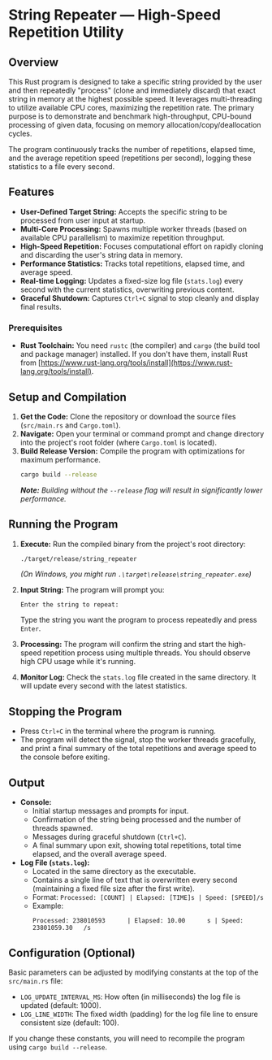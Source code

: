 # String Repeater — High-Speed Repetition Utility

## Overview

This Rust program is designed to take a specific string provided by the user and then repeatedly "process" (clone and immediately discard) that exact string in memory at the highest possible speed. It leverages multi-threading to utilize available CPU cores, maximizing the repetition rate. The primary purpose is to demonstrate and benchmark high-throughput, CPU-bound processing of given data, focusing on memory allocation/copy/deallocation cycles.

The program continuously tracks the number of repetitions, elapsed time, and the average repetition speed (repetitions per second), logging these statistics to a file every second.

## Features

* **User-Defined Target String:** Accepts the specific string to be processed from user input at startup.
* **Multi-Core Processing:** Spawns multiple worker threads (based on available CPU parallelism) to maximize repetition throughput.
* **High-Speed Repetition:** Focuses computational effort on rapidly cloning and discarding the user's string data in memory.
* **Performance Statistics:** Tracks total repetitions, elapsed time, and average speed.
* **Real-time Logging:** Updates a fixed-size log file (`stats.log`) every second with the current statistics, overwriting previous content.
* **Graceful Shutdown:** Captures `Ctrl+C` signal to stop cleanly and display final results.

### Prerequisites

* **Rust Toolchain:** You need `rustc` (the compiler) and `cargo` (the build tool and package manager) installed. If you don't have them, install Rust from [https://www.rust-lang.org/tools/install](https://www.rust-lang.org/tools/install).

## Setup and Compilation

1.  **Get the Code:** Clone the repository or download the source files (`src/main.rs` and `Cargo.toml`).
2.  **Navigate:** Open your terminal or command prompt and change directory into the project's root folder (where `Cargo.toml` is located).
3.  **Build Release Version:** Compile the program with optimizations for maximum performance.
    ```bash
    cargo build --release
    ```
    *__Note:__ Building without the `--release` flag will result in significantly lower performance.*

## Running the Program

1.  **Execute:** Run the compiled binary from the project's root directory:
    ```bash
    ./target/release/string_repeater
    ```
    *(On Windows, you might run `.\target\release\string_repeater.exe`)*

2.  **Input String:** The program will prompt you:
    ```
    Enter the string to repeat:
    ```
    Type the string you want the program to process repeatedly and press `Enter`.

3.  **Processing:** The program will confirm the string and start the high-speed repetition process using multiple threads. You should observe high CPU usage while it's running.

4.  **Monitor Log:** Check the `stats.log` file created in the same directory. It will update every second with the latest statistics.

## Stopping the Program

* Press `Ctrl+C` in the terminal where the program is running.
* The program will detect the signal, stop the worker threads gracefully, and print a final summary of the total repetitions and average speed to the console before exiting.

## Output

* **Console:**
    * Initial startup messages and prompts for input.
    * Confirmation of the string being processed and the number of threads spawned.
    * Messages during graceful shutdown (`Ctrl+C`).
    * A final summary upon exit, showing total repetitions, total time elapsed, and the overall average speed.
* **Log File (`stats.log`):**
    * Located in the same directory as the executable.
    * Contains a single line of text that is overwritten every second (maintaining a fixed file size after the first write).
    * Format: `Processed: [COUNT] | Elapsed: [TIME]s | Speed: [SPEED]/s`
    * Example:
        ```
        Processed: 238010593      | Elapsed: 10.00      s | Speed: 23801059.30   /s
        ```

## Configuration (Optional)

Basic parameters can be adjusted by modifying constants at the top of the `src/main.rs` file:

* `LOG_UPDATE_INTERVAL_MS`: How often (in milliseconds) the log file is updated (default: 1000).
* `LOG_LINE_WIDTH`: The fixed width (padding) for the log file line to ensure consistent size (default: 100).

If you change these constants, you will need to recompile the program using `cargo build --release`.

